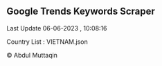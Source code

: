 

## Google Trends Keywords Scraper 
 
Last Update 06-06-2023 , 10:08:16

Country List :
VIETNAM.json



© Abdul Muttaqin 
